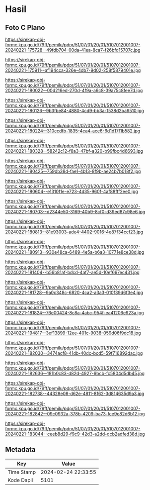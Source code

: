 # Hasil

## Foto C Plano

https://sirekap-obj-formc.kpu.go.id/79ff/pemilu/pdpr/51/07/01/20/01/5107012001007-20240221-175728--49fdb704-00da-41ea-8ca7-f26bfd15707c.jpg

https://sirekap-obj-formc.kpu.go.id/79ff/pemilu/pdpr/51/07/01/20/01/5107012001007-20240221-175911--af194cca-326e-4db7-9d02-258f5879401e.jpg

https://sirekap-obj-formc.kpu.go.id/79ff/pemilu/pdpr/51/07/01/20/01/5107012001007-20240221-180022--00d216ed-270d-4f9a-a6c8-39a75c8fee7d.jpg

https://sirekap-obj-formc.kpu.go.id/79ff/pemilu/pdpr/51/07/01/20/01/5107012001007-20240221-180126--9b3fbe84-4880-4cd9-bb3a-1538d2ba9510.jpg

https://sirekap-obj-formc.kpu.go.id/79ff/pemilu/pdpr/51/07/01/20/01/5107012001007-20240221-180224--310ccdfb-1835-4ca4-ace6-6d1d17f1b582.jpg

https://sirekap-obj-formc.kpu.go.id/79ff/pemilu/pdpr/51/07/01/20/01/5107012001007-20240221-180328--58242c12-f8a3-47bf-a320-b99fbc4d6693.jpg

https://sirekap-obj-formc.kpu.go.id/79ff/pemilu/pdpr/51/07/01/20/01/5107012001007-20240221-180425--759db38d-fae1-4b13-8f9b-ae24b7b018f2.jpg

https://sirekap-obj-formc.kpu.go.id/79ff/pemilu/pdpr/51/07/01/20/01/5107012001007-20240221-180604--e1310f1e-e723-4d35-960f-4af88fff2ee0.jpg

https://sirekap-obj-formc.kpu.go.id/79ff/pemilu/pdpr/51/07/01/20/01/5107012001007-20240221-180703--d2344e50-3169-40b9-8cf0-d39ed87c98e6.jpg

https://sirekap-obj-formc.kpu.go.id/79ff/pemilu/pdpr/51/07/01/20/01/5107012001007-20240221-180813--81e93003-ade4-4402-9016-4e87f34ccf23.jpg

https://sirekap-obj-formc.kpu.go.id/79ff/pemilu/pdpr/51/07/01/20/01/5107012001007-20240221-180913--930e48ca-6489-4e5a-b6a3-10771e8ce38d.jpg

https://sirekap-obj-formc.kpu.go.id/79ff/pemilu/pdpr/51/07/01/20/01/5107012001007-20240221-181404--b56b81af-bdcd-4af7-ae5d-10ef697ec431.jpg

https://sirekap-obj-formc.kpu.go.id/79ff/pemilu/pdpr/51/07/01/20/01/5107012001007-20240221-181728--9a0c348c-6820-4ca2-a3a3-010f39d6f3e4.jpg

https://sirekap-obj-formc.kpu.go.id/79ff/pemilu/pdpr/51/07/01/20/01/5107012001007-20240221-181824--76e00424-8c8a-4abc-954f-ea41206e923a.jpg

https://sirekap-obj-formc.kpu.go.id/79ff/pemilu/pdpr/51/07/01/20/01/5107012001007-20240221-194817--3ef13899-12ee-401c-9038-059d06f9dc18.jpg

https://sirekap-obj-formc.kpu.go.id/79ff/pemilu/pdpr/51/07/01/20/01/5107012001007-20240221-182030--3474acf8-41db-40dc-bcd5-59f716892dac.jpg

https://sirekap-obj-formc.kpu.go.id/79ff/pemilu/pdpr/51/07/01/20/01/5107012001007-20240221-182636--181b0c83-d82d-4927-9bcb-fc5804d5db45.jpg

https://sirekap-obj-formc.kpu.go.id/79ff/pemilu/pdpr/51/07/01/20/01/5107012001007-20240221-182738--44328e08-d62e-4811-8162-3d814635d9a3.jpg

https://sirekap-obj-formc.kpu.go.id/79ff/pemilu/pdpr/51/07/01/20/01/5107012001007-20240221-182842--09c0932a-378b-4209-ba73-fce9e82d6b12.jpg

https://sirekap-obj-formc.kpu.go.id/79ff/pemilu/pdpr/51/07/01/20/01/5107012001007-20240221-183044--ceeb8d29-f9c9-42d3-a2dd-dcb2adfed38d.jpg


## Metadata

| Key        | Value               |
| ---------- | ------------------- |
| Time Stamp | 2024-02-24 22:33:55 |
| Kode Dapil | 5101                |



